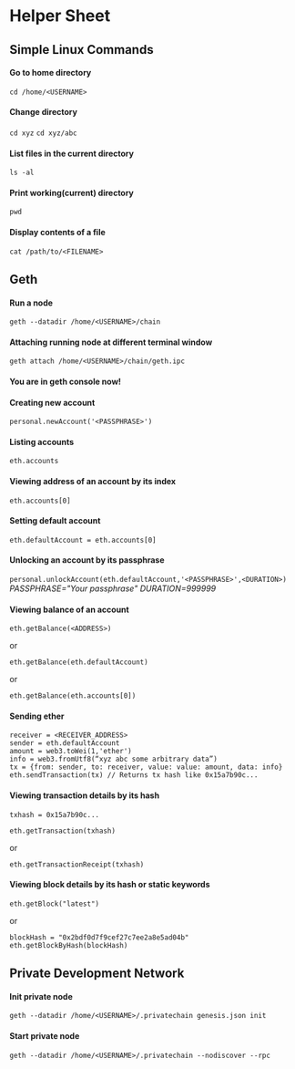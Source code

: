 # Helper Sheet

## Simple Linux Commands

#### Go to home directory
`cd /home/<USERNAME>`

#### Change directory
`cd xyz`
`cd xyz/abc`

#### List files in the current directory
`ls -al`

#### Print working(current) directory
`pwd`

#### Display contents of a file
`cat /path/to/<FILENAME>`

## Geth
#### Run a node
`geth --datadir /home/<USERNAME>/chain`

#### Attaching running node at different terminal window
`geth attach /home/<USERNAME>/chain/geth.ipc`

#### You are in geth console now!

#### Creating new account
`personal.newAccount('<PASSPHRASE>')`

#### Listing accounts
`eth.accounts`

#### Viewing address of an account by its index
`eth.accounts[0]`

#### Setting default account
`eth.defaultAccount = eth.accounts[0]`

#### Unlocking an account by its passphrase
`personal.unlockAccount(eth.defaultAccount,'<PASSPHRASE>',<DURATION>)`
*PASSPHRASE="Your passphrase"*
*DURATION=999999*

#### Viewing balance of an account 
`eth.getBalance(<ADDRESS>)`

or

`eth.getBalance(eth.defaultAccount)`

or

`eth.getBalance(eth.accounts[0])`

#### Sending ether
```
receiver = <RECEIVER_ADDRESS>
sender = eth.defaultAccount
amount = web3.toWei(1,'ether')
info = web3.fromUtf8(“xyz abc some arbitrary data”)
tx = {from: sender, to: receiver, value: value: amount, data: info}
eth.sendTransaction(tx) // Returns tx hash like 0x15a7b90c...
```

#### Viewing transaction details by its hash
`txhash = 0x15a7b90c...`

`eth.getTransaction(txhash)`

or

`eth.getTransactionReceipt(txhash)`

#### Viewing block details by its hash or static keywords
`eth.getBlock("latest")`

or

```
blockHash = "0x2bdf0d7f9cef27c7ee2a8e5ad04b"
eth.getBlockByHash(blockHash)
```


## Private Development Network
#### Init private node
`geth --datadir /home/<USERNAME>/.privatechain genesis.json init`

#### Start private node
`geth --datadir /home/<USERNAME>/.privatechain --nodiscover --rpc`
